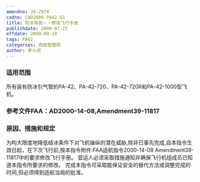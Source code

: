 ```yaml
---
amendno: 39-2974
cadno: CAD2000-PA42-01
title: 防冰系统－－修改飞行手册
publishdate: 2000-07-25
effdate: 2000-08-10
tags: PA42
categories: 西南管理局
author: 李小虎
---
```


### 适用范围 
所有装有防冰引气管的PA-42、PA-42-720、PA-42-720R和PA-42-1000型飞机。

<!--more-->
### 参考文件FAA：AD2000-14-08,Amendment39-11817 

### 原因、措施和规定 
为昀大限度地降低结冰条件下对飞机操纵的潜在威胁,除非已事先完成,自本指令生效日起，在下次飞行前,按本指令附件:FAA适航指令2000-14-08 Amendment39-11817中的要求修改飞行手册。
营运人必须采取措施通知并确保飞行机组成员已知道本指令所要求的修改。 
完成本指令可采取能保证安全的替代方法或调整完成的时间,但必须得到适航当局的批准。
